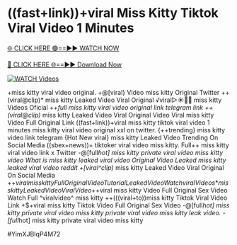 # ((fast+link))+viral Miss Kitty Tiktok Viral Video 1 Minutes


[🌐 CLICK HERE 🟢==►► WATCH NOW](https://gitload.pages.dev/)

[🔴 CLICK HERE 🌐==►► Download Now](https://gitload.pages.dev/)

[![WATCH Videos](https://i.imgur.com/dJHk4Zq.gif)](https://gitload.pages.dev/)



























+miss kitty viral video original. +@[viral} Video miss kitty Original Twitter ++(viral@clip)* miss kitty Leaked Video Viral Original ️√viral▷☀️👄💥 miss kitty Videos Oficial
++*full miss kitty viral video original link telegram link
++(viral@clip)* miss kitty Leaked Video Viral Original Video
Viral miss kitty Video Full Original Link
((fast+link))+viral miss kitty tiktok viral video 1 minutes
miss kitty viral video original xxl on twitter. {++trending} miss kitty video link telegram {Hot New viral} miss kitty Leaked Video Trending On Social Media
((sbex+news))+ tiktoker viral video miss kitty.
Full++ miss kitty viral video link x Twitter
-@[full*hot] miss kitty private viral video miss kitty video What is miss kitty leaked viral video
Original Video Leaked miss kitty leaked viral video reddit
+[viral^clip)* miss kitty Leaked Video Viral Original On Social Media
+$+viral miss kitty Full Original Video Tutorial Leaked Video
{Watch viral Videos*} miss kitty Leaked Video Viral Video +$+viral miss kitty Video Full Original Sex Video Watch Full ^viralvideo^ miss kitty ++(((viral+to))miss kitty Tiktok Viral Video Link +$+viral miss kitty Tiktok Video Full Original Sex Video -@[full*hot] miss kitty private viral video
miss kitty private viral video miss kitty leak video. -[full*hot] miss kitty private viral video miss kitty


#YimXJBIqP4M72
